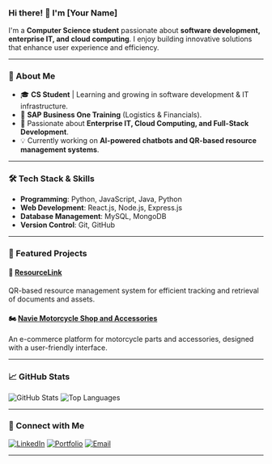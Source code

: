 ### Hi there! 👋 I'm [Your Name]  

I'm a **Computer Science student** passionate about **software development, enterprise IT, and cloud computing**. I enjoy building innovative solutions that enhance user experience and efficiency.

---

### 🚀 About Me
- 🎓 **CS Student** | Learning and growing in software development & IT infrastructure.
- 📘 **SAP Business One Training** (Logistics & Financials).
- 🔧 Passionate about **Enterprise IT, Cloud Computing, and Full-Stack Development**.
- 💡 Currently working on **AI-powered chatbots and QR-based resource management systems**.

---

### 🛠️ Tech Stack & Skills
- **Programming**: Python, JavaScript, Java, Python
- **Web Development**: React.js, Node.js, Express.js
- **Database Management**: MySQL, MongoDB
- **Version Control**: Git, GitHub

---

### 📌 Featured Projects
#### 🚀 [ResourceLink](https://github.com/yourusername/ResourceLink)
QR-based resource management system for efficient tracking and retrieval of documents and assets.

#### 🏍️ [Navie Motorcycle Shop and Accessories](https://navie.netlify.app/)
An e-commerce platform for motorcycle parts and accessories, designed with a user-friendly interface.

---

### 📈 GitHub Stats
![GitHub Stats](https://github-readme-stats.vercel.app/api?username=yourusername&show_icons=true&theme=radical&hide_border=true)
![Top Languages](https://github-readme-stats.vercel.app/api/top-langs/?username=yourusername&layout=compact&theme=radical&hide_border=true)

---

### 🔗 Connect with Me
[![LinkedIn](https://img.shields.io/badge/LinkedIn-0077B5?style=for-the-badge&logo=linkedin&logoColor=white)](https://www.linkedin.com/in/aaron-joshua-roxas-00595b15a/)
[![Portfolio](https://img.shields.io/badge/Portfolio-000?style=for-the-badge&logo=vercel&logoColor=white)](https://aaronroxas.vercel.app/)
[![Email](https://img.shields.io/badge/Email-D14836?style=for-the-badge&logo=gmail&logoColor=white)](mailto:aaronjoshuaroxas001@gmail.com)

---

